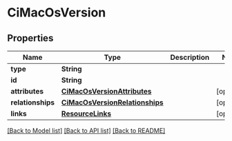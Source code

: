 # CiMacOsVersion

## Properties
Name | Type | Description | Notes
------------ | ------------- | ------------- | -------------
**type** | **String** |  | 
**id** | **String** |  | 
**attributes** | [**CiMacOsVersionAttributes**](CiMacOsVersionAttributes.md) |  | [optional] 
**relationships** | [**CiMacOsVersionRelationships**](CiMacOsVersionRelationships.md) |  | [optional] 
**links** | [**ResourceLinks**](ResourceLinks.md) |  | [optional] 

[[Back to Model list]](../README.md#documentation-for-models) [[Back to API list]](../README.md#documentation-for-api-endpoints) [[Back to README]](../README.md)



